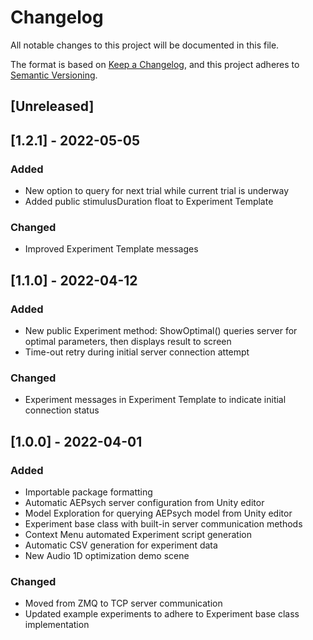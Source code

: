 # Changelog
All notable changes to this project will be documented in this file.

The format is based on [Keep a Changelog](https://keepachangelog.com/en/1.0.0/),
and this project adheres to [Semantic Versioning](https://semver.org/spec/v2.0.0.html).

## [Unreleased]

## [1.2.1] - 2022-05-05
### Added
- New option to query for next trial while current trial is underway
- Added public stimulusDuration float to Experiment Template
### Changed
- Improved Experiment Template messages

## [1.1.0] - 2022-04-12
### Added
- New public Experiment method: ShowOptimal() queries server for optimal parameters, then displays result to screen
- Time-out retry during initial server connection attempt

### Changed
- Experiment messages in Experiment Template to indicate initial connection status


## [1.0.0] - 2022-04-01
### Added
- Importable package formatting
- Automatic AEPsych server configuration from Unity editor
- Model Exploration for querying AEPsych model from Unity editor
- Experiment base class with built-in server communication methods
- Context Menu automated Experiment script generation
- Automatic CSV generation for experiment data
- New Audio 1D optimization demo scene

### Changed
- Moved from ZMQ to TCP server communication
- Updated example experiments to adhere to Experiment base class implementation
